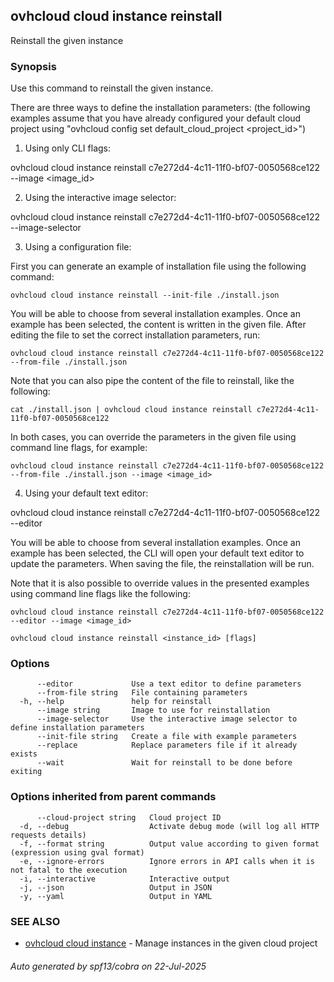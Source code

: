## ovhcloud cloud instance reinstall

Reinstall the given instance

### Synopsis

Use this command to reinstall the given instance.

There are three ways to define the installation parameters:
(the following examples assume that you have already configured your default cloud project using "ovhcloud config set default_cloud_project <project_id>")

1. Using only CLI flags:

  ovhcloud cloud instance reinstall c7e272d4-4c11-11f0-bf07-0050568ce122 --image <image_id>

2. Using the interactive image selector:

  ovhcloud cloud instance reinstall c7e272d4-4c11-11f0-bf07-0050568ce122 --image-selector

3. Using a configuration file:

  First you can generate an example of installation file using the following command:

	ovhcloud cloud instance reinstall --init-file ./install.json

  You will be able to choose from several installation examples. Once an example has been selected, the content is written in the given file.
  After editing the file to set the correct installation parameters, run:

	ovhcloud cloud instance reinstall c7e272d4-4c11-11f0-bf07-0050568ce122 --from-file ./install.json

  Note that you can also pipe the content of the file to reinstall, like the following:

	cat ./install.json | ovhcloud cloud instance reinstall c7e272d4-4c11-11f0-bf07-0050568ce122

  In both cases, you can override the parameters in the given file using command line flags, for example:

	ovhcloud cloud instance reinstall c7e272d4-4c11-11f0-bf07-0050568ce122 --from-file ./install.json --image <image_id>

4. Using your default text editor:

  ovhcloud cloud instance reinstall c7e272d4-4c11-11f0-bf07-0050568ce122 --editor

  You will be able to choose from several installation examples. Once an example has been selected, the CLI will open your
  default text editor to update the parameters. When saving the file, the reinstallation will be run.

  Note that it is also possible to override values in the presented examples using command line flags like the following:

	ovhcloud cloud instance reinstall c7e272d4-4c11-11f0-bf07-0050568ce122 --editor --image <image_id>


```
ovhcloud cloud instance reinstall <instance_id> [flags]
```

### Options

```
      --editor             Use a text editor to define parameters
      --from-file string   File containing parameters
  -h, --help               help for reinstall
      --image string       Image to use for reinstallation
      --image-selector     Use the interactive image selector to define installation parameters
      --init-file string   Create a file with example parameters
      --replace            Replace parameters file if it already exists
      --wait               Wait for reinstall to be done before exiting
```

### Options inherited from parent commands

```
      --cloud-project string   Cloud project ID
  -d, --debug                  Activate debug mode (will log all HTTP requests details)
  -f, --format string          Output value according to given format (expression using gval format)
  -e, --ignore-errors          Ignore errors in API calls when it is not fatal to the execution
  -i, --interactive            Interactive output
  -j, --json                   Output in JSON
  -y, --yaml                   Output in YAML
```

### SEE ALSO

* [ovhcloud cloud instance](ovhcloud_cloud_instance.md)	 - Manage instances in the given cloud project

###### Auto generated by spf13/cobra on 22-Jul-2025
